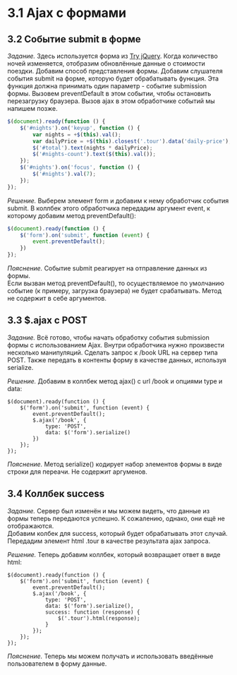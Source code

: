 # 3.1 Ajax с формами

## 3.2 Событие submit в форме

_Задание._
Здесь используется форма из [Try jQuery](https://github.com/Preigile/CodeschoolHints/blob/master/JavaScript/Try_jQuery/4.events.md#415-%D0%94%D1%80%D1%83%D0%B3%D0%BE%D0%B9-%D0%BE%D0%B1%D1%80%D0%B0%D0%B1%D0%BE%D1%82%D1%87%D0%B8%D0%BA-%D1%81%D0%BE%D0%B1%D1%8B%D1%82%D0%B8%D0%B9). Когда количество ночей изменяется, отобразим обновлённые данные о стоимости поездки. Добавим способ представления формы. Добавим слушателя события submit на форме, которую будет обрабатывать функция. Эта функция должна принимать один параметр - событие submission формы. Вызовем preventDefault в этом событии, чтобы остановить перезагрузку браузера. Вызов ajax в этом обработчике событий мы напишем позже.
```javascript
$(document).ready(function () {
    $('#nights').on('keyup', function () {
        var nights = +$(this).val();
        var dailyPrice = +$(this).closest('.tour').data('daily-price');
        $('#total').text(nights * dailyPrice);
        $('#nights-count').text($(this).val());
    });
    $('#nights').on('focus', function () {
        $('#nights').val(7);
    });
});
```

_Решение._
Выберем элемент form и добавим к нему обработчик события submit. В коллбек этого обработчика передадим аргумент event, к которому добавим метод preventDefault():
```javascript
$(document).ready(function () {
    $('form').on('submit', function (event) {
        event.preventDefault();
    })
});
```

_Пояснение._
Событие submit реагирует на отправление данных из формы.  
Если вызван метод preventDefault(), то осуществляемое по умолчанию событие (к примеру, загрузка браузера) не будет срабатывать. Метод не содержит в себе аргументов.

## 3.3 $.ajax с POST

_Задание._
Всё готово, чтобы начать обработку события submission формы с использованием Ajax. Внутри обработчика нужно произвести несколько манипуляций. Сделать запрос к /book URL на сервер типа  POST. Также передать в контенты форму в качестве данных, используя serialize.

_Решение._
Добавим в коллбек метод ajax() с url /book и опциями type и data:
```
$(document).ready(function () {
    $('form').on('submit', function (event) {
        event.preventDefault();
        $.ajax('/book', {
            type: 'POST',
            data: $('form').serialize()
        })
    });
});
```

_Пояснение._
Метод serialize() кодирует набор элементов формы в виде строки для переачи. Не содержит аргуменов.

##  3.4 Коллбек success

_Задание._
Сервер был изменён и мы можем видеть, что данные из формы теперь передаются успешно. К сожалению, однако, они ещё не отображаются.  
Добавим колбек для success, который будет обрабатывать этот случай. Передадим элемент html .tour в качестве результата ajax запроса.

_Решение._
Теперь добавим коллбек, который возвращает ответ в виде html:
```
$(document).ready(function () {
    $('form').on('submit', function (event) {
        event.preventDefault();
        $.ajax('/book', {
            type: 'POST',
            data: $('form').serialize(),
            success: function (response) {
                $('.tour').html(response);
            }
        });
    });
});
```

_Пояснение._
Теперь мы можем получать и использовать введённые пользователем в форму данные.